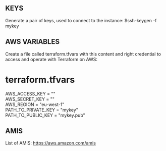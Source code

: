 ## KEYS
Generate a pair of keys, used to connect to the instance:
$ssh-keygen -f mykey


## AWS VARIABLES
Create a file called terraform.tfvars with this content and right credential to access and operate with Terraform on AWS:

# terraform.tfvars
AWS_ACCESS_KEY = ""                                                                                                                                  
AWS_SECRET_KEY = ""                                                                                                              
AWS_REGION = "eu-west-1"                                                                                                                                                 
PATH_TO_PRIVATE_KEY = "mykey"                                                                                                 
PATH_TO_PUBLIC_KEY = "mykey.pub" 


## AMIS
List of AMIS:
https://aws.amazon.com/amis
